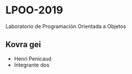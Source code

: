 # LPOO-2019
Laboratorio de Programación Orientada a Objetos

##  Kovra gei

+ Henri Penicaud
+ Integrante dos
